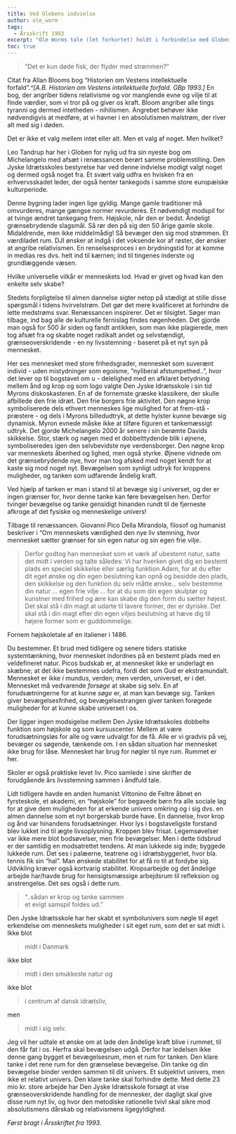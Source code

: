 ```yaml
---
title: Ved Globens indvielse
author: ole_worm
tags:
  - Årsskrift 1993
excerpt: "Ole Worms tale (let forkortet) holdt i forbindelse med Globens indvielse i 1993 og oprindeligt bragt i Årsskriftet fra 1993."
toc: true
---
```


> “Det er kun døde fisk, der flyder med strømmen?”

Citat fra Allan Blooms bog “Historien om Vestens intellektuelle forfald”.<cite>^[A.B. Historien om Vestens intellektuelle forfald. GBp 1993.]</cite> En bog, der angriber tidens relativisme og vor manglende evne og vilje til at finde værdier, som vi tror på og giver os kraft. Bloom angriber alle tings tyranni og dermed intetheden - nihilismen. Angrebet behøver ikke nødvendigvis at medføre, at vi havner i en absolutismen malstrøm, der river alt med sig i døden.

Det er ikke et valg mellem intet eller alt. Men et valg af noget. Men hvilket?

Leo Tandrup har her i Globen for nylig ud fra sin nyeste bog om Michelangelo med afsæt i renæssancen berørt samme problemstilling. Den Jyske Idrætsskoles bestyrelse har ved denne indvielse modigt valgt noget og dermed også noget fra. Et svært valg udfra en hvisken fra en erhvervsskadet leder, der også henter tankegods i samme store europæiske kulturperiode.

Denne bygning lader ingen lige gyldig. Mange gamle traditioner må omvurderes, mange gængse normer revurderes. Et nødvendigt modspil for at tvinge ændret tankegang frem. Højskole, når den er bedst. Åndeligt grænsebrydende slagsmål. Så rør den på sig den 50 årige gamle skole. Midaldrende, men ikke middelmådig! Så bevæger den sig mod strømmen. Et værdiladet rum. DJI ønsker at indgå i det voksende kor af røster, der ønsker at angribe relativismen. En renselsesproces i en brydningstid for at komme in medias res dvs. helt ind til kærnen; ind til tingenes inderste og grundlæggende væsen.

Hvilke universelle vilkår er menneskets lod. Hvad er givet og hvad kan den enkelte selv skabe?

Stedets forpligtelse til almen dannelse sigter netop på stædigt at stille disse spørgsmål i tidens hvirvelstrøm. Det gør det mere kvalificeret at forhindre de lette medstrøms svar. Renæssancen inspirerer. Det er tilsigtet. Søger man tilbage, ind bag alle de kulturelle fernislag findes nøgenheden. Det gjorde man også for 500 år siden og fandt antikken, som man ikke plagierede, men tog afsæt fra og skabte noget radikalt andet og selvstændigt, grænseoverskridende - en ny livsstemning - baseret på et nyt syn på mennesket.

Her ses mennesket med store frihedsgrader, mennesket som suverænt individ - uden mistydninger som egoisme, ”nyliberal afstumpethed..”, hvor det lever op til bogstavet om u - delelighed med en afklaret betydning mellem ånd og krop og som logo valgte Den Jyske Idrætsskole i sin tid Myrons diskoskasteren. En af de fornemste græske klassikere, der skulle afbillede den frie idræt. Den frie borgers frie aktivitet. Den nøgne krop symboliserede dels ethvert menneskes lige mulighed for at frem-stå - præstere - og dels i Myrons billedudtryk, at dette hylster kunne bevæge sig dynamisk. Myron evnede måske ikke at tilføre figuren et tankemæssigt udtryk. Det gjorde Michelangelo 2000 år senere i sin berømte Davids skikkelse. Stor, stærk og nøgen med et dobbelttydende blik i øjnene, symboliseredes igen den selvbevidste nye verdensborger. Den nøgne krop var menneskets åbenhed og lighed, men også styrke. Øjnene vidnede om det grænsebrydende nye, hvor man tog afsked med noget kendt for at kaste sig mod noget nyt. Bevægelsen som synligt udtryk for kroppens muligheder, og tanken som udfarende åndelig kraft.

Ved hjælp af tanken er man i stand til at bevæge sig i universet, og der er ingen grænser for, hvor denne tanke kan føre bevægelsen hen. Derfor tvinger bevægelse og tanke gensidigt hinanden rundt til de fjerneste afkroge af det fysiske og menneskelige univers!

Tilbage til renæssancen. Giovanni Pico Della Mirandola, filosof og humanist beskriver i “Om menneskets værdighed den nye liv stemning, hvor mennesket sætter grænser for sin egen natur og sin egen frie vilje.

> Derfor godtog han mennesket som et værk af ubestemt natur, satte det midt i verden og talte således: 
> Vi har hverken givet dig en bestemt plads en speciel skikkelse eller særlig funktion Adam, for at du efter dit eget ønske og din egen beslutning kan opnå og besidde den plads, den skikkelse og den funktion du selv måtte ønske…
> selv bestemme din natur ... egen frie vilje ... for at du som din egen skulptør og kunstner med frihed og ære kan skabe dig den form du sætter højest. Det skal stå i din magt at udarte til lavere former, der er dyriske. Det skal stå i din magt efter din egen viljes beslutning at hæve dig til højere former som er guddommelige.

Fornem højskoletale af en italiener i 1486.

Du bestemmer. Et brud med tidligere og senere tiders statiske systemtænkning, hvor mennesket indordnes på en bestemt plads med en veldefineret natur. Picos budskab er, at mennesket ikke er underlagt en skæbne; at det ikke bestemmes udefra, fordi det som Gud er ekstramundalt. Mennesket er ikke _i_ mundus, verden; men verden, universet, er i det. Mennesket må vedvarende _forsøge_ at skabe sig selv. En af forudsætningerne for at kunne _søge_ er, at man kan bevæge sig. Tanken giver bevægelsesfrihed, og bevægelsestrangen giver tanken forøgede muligheder for at kunne skabe universet i os.

Der ligger ingen modsigelse mellem Den Jyske Idrætsskoles dobbelte funktion som højskole og som kursuscenter. Mellem at være forudsætningsløs for alle og være udvalgt for de få. Alle er vi gradvis på vej, bevæger os søgende, tænkende om. I en sådan situation har mennesket ikke brug for låse. Mennesket har brug for nøgler til nye rum. Rummet er her.

Skoler er også praktiske levet liv. Pico samlede i sine skrifter de forudgående års livsstemning sammen i åndfuld tale.

Lidt tidligere havde en anden humanist Vittonino de Feltre åbnet en fyrsteskole, et akademi, en “højskole” for begavede børn fra alle sociale lag for at give dem muligheden for at erkende univers omkring og i sig dvs. en almen dannelse som et nyt borgerskab burde have. En dannelse, hvor krop og ånd var hinandens forudsætninger. Hvor lys i bogstaveligste forstand blev lukket ind til ægte livsoplysning. Kroppen blev frisat. Legemsøvelser var ikke mere blot bodsøvelser, men frie bevægelser. Men i dette tidsbrud er der samtidig en modsatrettet tendens. At man lukkede sig inde; byggede lukkede rum. Det ses i palæerne, teatrene og i idrætsbyggeriet, hvor bla. tennis fik sin “hal”. Man ønskede stabilitet for at få ro til at fordybe sig. Udvikling kræver også kortvarig stabilitet. Kropsarbejde og det åndelige arbejde har/havde brug for hensigtsmæssige arbejdsrum til refleksion og anstrengelse. Det ses også i dette rum.

> “..sådan er krop og tanke sammen  
> et evigt samspil foldes ud.”

Den Jyske Idrætsskole har her skabt et symbolunivers som nøgle til øget erkendelse om menneskets muligheder i sit eget rum, som det er sat midt i. Ikke blot

> midt i Danmark 

ikke blot

> midt i den smukkeste natur og 

ikke blot

> i centrum af dansk idrætsliv,

men

> midt i sig selv.

Jeg vil her udtale et ønske om at lade den åndelige kraft blive i rummet, til den får fat i os. Herfra skal bevægelsen udgå. Derfor har ledelsen ikke denne gang bygget et bevægelsesrum, men et rum for tanken. Den klare tanke i det rene rum for den grænseløse bevægelse. Din tanke og din bevægelse binder verden sammen til dit univers. Et subjektivt univers, men ikke et relativt univers. Den klare tanke skal forhindre dette. Med dette 23 mio kr. store arbejde har Den Jyske Idrætsskole forsøgt at vise grænseoverskridende handling for de mennesker, der dagligt skal give disse rum nyt liv, og hvor den metodiske rationelle tvivl skal sikre mod absolutismens dårskab og relativismens ligegyldighed.

_Først bragt i Årsskriftet fra 1993._

